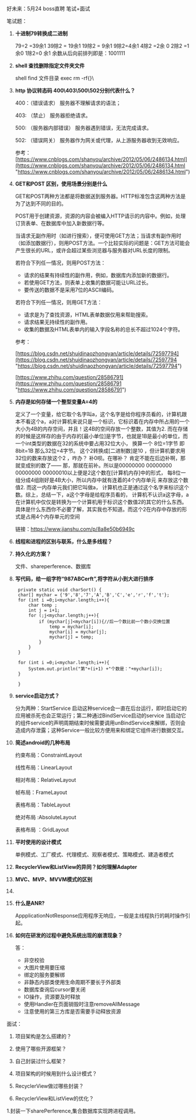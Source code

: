好未来：5月24 boss直聘 笔试+面试

笔试题：

1. **十进制79转换成二进制**


	79÷2 =39余1  39除2 = 19余1 19除2 = 9余1  9除2=4余1 4除2 =2余 0 2除2 =1 余0 1除2=0 余1
	余数从后向前排列即是：1001111

2. **shell 查找删除指定文件夹文件**

	shell find 文件目录 exec rm -rf{}\

3. **http 协议转态码 400\403\500\502分别代表什么？**


	400：（错误请求） 服务器不理解请求的语法；

	403: （禁止） 服务器拒绝请求。

	500: （服务器内部错误）  服务器遇到错误，无法完成请求。

	502: （错误网关） 服务器作为网关或代理，从上游服务器收到无效响应。

	参考：[https://www.cnblogs.com/shanyou/archive/2012/05/06/2486134.html](https://www.cnblogs.com/shanyou/archive/2012/05/06/2486134.html "https://www.cnblogs.com/shanyou/archive/2012/05/06/2486134.html")



4. **GET和POST 区别，使用场景分别是什么**
	
	GET和POST两种方法都是将数据送到服务器。HTTP标准包含这两种方法是为了达到不同的目的。

	POST用于创建资源，资源的内容会被编入HTTP请示的内容中。例如，处理订货表单、在数据库中加入新数据行等。
	
	当请求无副作用时（如进行搜索），便可使用GET方法；当请求有副作用时（如添加数据行），则用POST方法。一个比较实际的问题是：GET方法可能会产生很长的URL，或许会超过某些浏览器与服务器对URL长度的限制。
	
	若符合下列任一情况，则用POST方法：
	
	* 请求的结果有持续性的副作用，例如，数据库内添加新的数据行。
	* 若使用GET方法，则表单上收集的数据可能让URL过长。
	* 要传送的数据不是采用7位的ASCII编码。
	
	若符合下列任一情况，则用GET方法：
	
	* 请求是为了查找资源，HTML表单数据仅用来帮助搜索。
	* 请求结果无持续性的副作用。
	* 收集的数据及HTML表单内的输入字段名称的总长不超过1024个字符。


	参考：

	[https://blog.csdn.net/shuidinaozhongyan/article/details/72597794](https://blog.csdn.net/shuidinaozhongyan/article/details/72597794 "https://blog.csdn.net/shuidinaozhongyan/article/details/72597794")

	[https://www.zhihu.com/question/28586791](https://www.zhihu.com/question/28586791 "https://www.zhihu.com/question/28586791")

5. **内存是如何存储一个整型变量A=4的**

	定义了一个变量，给它取个名字叫a，这个名字是给你程序员看的，计算机跟本不看这个a，a对计算机来说只是一个标识，它标识着在内存中所占用的一个大小为4B的内存空间，并且！这4B的空间存放一个整数，其值为2. 而在存储的时候是这样存的由于内存的[最小单位]是字节，也就是1B是最小的单位，而一个int类型的数据在32的系统中要占用32位大小， 换算一个 8位=1字节 即8bit=1B 那么32位=4字节。
	这个2转换成[二进制数]是10 ，但计算机要求用32位的数来存放这个2 ，咋办？ 补0呗。在哪补？ 肯定不能在后边补啊，那就变成别的数了—— 那，那就在前补。所以是00000000 00000000 00000000 00000010以上便是2这个数在[计算机内存]中的形式， 每8位一组分成4组刚好是4B大小，所以内存中就有连着的4个内存单元 来存放这个数值2. 而这一内存单元我们把它叫做a， 计算机也正是通过这个名字来标识这个数。综上，总结一下，a这个字母是给程序员看的， 计算机不认识a这字母，a在计算机中仅仅是转换为一个计算机用于标识这个数值2的其它的什么东西。 具体是什么东西你不必要了解，其实我也不知道。而这个2在内存中存放的形式是占用4个内存单元的空间
	
	链接：https://www.jianshu.com/p/8a8e50b6949c


6. **线程和进程的区别与联系，什么是多线程？**


7. **持久化的方案？**

	文件、shareperference、数据库

8. **写代码，给一组字符“987ABCerft”,将字符从小到大进行排序**

        private static void charSort() {
        char[] mychar = {'9','8','7','A','B','C','e','r','f','t'};
        for (int i =0;i<mychar.length;i++){
            char temp ;
            int j = i+1;
            for (;j<mychar.length;j++){
                if (mychar[j]<mychar[i]){//后一个数比前一个数小交换位置
                    temp = mychar[i];
                    mychar[i] = mychar[j];
                    mychar[j] = temp;
                }
            }
        }

        for (int i =0;i<mychar.length;i++){
            System.out.println("第"+(i+1) +"个数是："+mychar[i]);
        }

    	}


	
9. **service启动方式？**

	分为两种：StartService 启动这种service会一直在后台运行，即时启动它的应用被杀死也会正常运行；第二种通过BindService启动的service 当启动它的组件service的声明周期结束时候需要调用unBindService来解绑，否则会造成内存泄露；这种Service一般比较方便用来和绑定它组件进行数据交互。
10. **简述android的几种布局**
 
	约束布局：ConstraintLayout
	
	线性布局：LinearLayout
	
	相对布局：RelativeLayout
	
	帧布局：FrameLayout
	
	表格布局：TableLayout 
	
	绝对布局 :AbsoluteLayout
	
	表格布局 ：GridLayout

11. **平时使用的设计模式**

	单例模式、工厂模式、代理模式、观察者模式、策略模式、建造者模式
12. **RecyclerView和ListView的异同？如何理解Adapter**
13. **MVC、MVP、MVVM模式的区别**
14. 
14. **什么是ANR?**

	AppplicationNotResponse应用程序无响应，一般是主线程执行的耗时操作引起。
15. **如何在研发的过程中避免系统出现的崩溃现象？**

	答：
	
	- 非空校验
	- 大图片使用要压缩
	- 绑定的服务要解绑
	- 非静态内部类使用生命周期不要长于外部类
	- 数据库查询后cursor要关闭
	- IO操作，资源要及时释放
	- 使用Handler在页面销毁时注意removeAllMessage
	- 注意使用的第三方库是否需要手动释放资源


面试：


1. 项目架构是怎么搭建的？


2. 使用了哪些开源框架？


3. 自己封装过什么框架？


4. 项目架构的时候用到什么设计模式？


5. RecyclerView做过哪些封装？


6. RecyclerView和ListView的优化？


1.封装一下sharePerference,集合数据库实现跨进程调用。